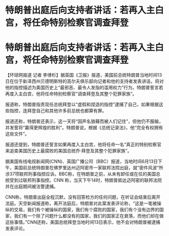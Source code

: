 # 特朗普出庭后向支持者讲话：若再入主白宫，将任命特别检察官调查拜登

# 特朗普出庭后向支持者讲话：若再入主白宫，将任命特别检察官调查拜登

【环球网报道 记者
李律杉】据英国《卫报》报道，美国前总统特朗普当地时间13日在位于新泽西州贝德明斯特的高尔夫俱乐部向记者和他的支持者发表讲话，将对他的指控描述为美国历史上“最邪恶、最令人发指的滥用权力”行为。特朗普誓言若再度入主白宫，他将任命特别检察官“调查拜登及其整个犯罪家族”。

报道称，特朗普指责现任总统拜登以“虚假和捏造的指控”逮捕了自己，如果根据这些指控，连拜登自己和其他许多前总统也都算有罪。

报道还称，特朗普还表示，这一天将“因声名狼藉而被人们记住”，但他仍不服输，并发誓将“赢得更辉煌的胜利”。特朗普说，根据《总统记录法》，他“完全有权拥有这些文件”。

报道还提到，特朗普还誓言如果再度入主白宫，他将任命一名“真正的特别检察官来追查美国历史上最腐败的美国总统乔·拜登及其整个犯罪家族”。

据美国有线电视新闻网(CNN)、英国广播公司（BBC）报道，当地时间6月13日下午，美国前总统特朗普在佛罗里达州迈阿密市一家联邦法院出庭，就“密件风波”所涉37项联邦刑事指控应诉。BBC称，在特朗普之前，从未有卸任或在任的美国总统受到过联邦刑事指控。CNN
称，当天下午14时，特朗普抵达迈阿密的联邦法院并在出庭期间被法警逮捕。

CNN称，特朗普出庭全程沉默，没有回答检方的任何问题，在听证会结束后离开法庭。天空新闻报道称，离开法庭后，特朗普对此案发表评论称，“这是一笔被操纵的交易，我们有个被操纵的国家，我们有个腐败的国家，我们有个没有边界的国家，我们有一个除了问题什么都没有的国家，我们的国家正在衰落，而他们却在做这些事情。”CNN还称，美国总统拜登当地时间13日表示，他不会对特朗普被逮捕发表评论。

